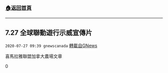 ###  [:house:返回首頁](https://github.com/ourhimalayas/txt)
---

## 7.27 全球聯動遊行示威宣傳片
`2020-07-27 09:39 gnewscanada` [轉載自GNews](https://gnews.org/zh-hant/277517/)

喜馬拉雅聯盟加拿大農場文章

0
